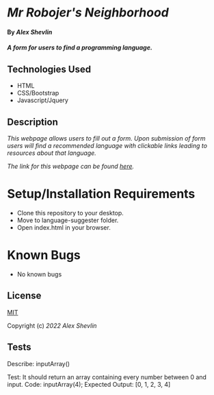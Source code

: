 # _Mr Robojer's Neighborhood_

#### By _**Alex Shevlin**_

#### _A form for users to find a programming language._

## Technologies Used

* HTML
* CSS/Bootstrap
* Javascript/Jquery

## Description

_This webpage allows users to fill out a form. Upon submission of form users will find a recommended language with clickable links leading to resources about that language._

_The link for this webpage can be found [here](a-shevlin.github.io/mr-robojers-neighborhood)._

# Setup/Installation Requirements

* Clone this repository to your desktop.
* Move to language-suggester folder.
* Open index.html in your browser.

# Known Bugs

* No known bugs

## License

[MIT](/LICENSE)

Copyright (c) _2022_ _Alex Shevlin_

## Tests

Describe: inputArray() 

  Test: It should return an array containing every number between 0 and input.
  Code: inputArray(4);
  Expected Output: [0, 1, 2, 3, 4]

